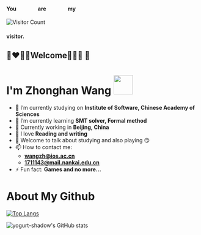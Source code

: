 #### You  &nbsp; &nbsp; &nbsp; &nbsp;  &nbsp; &nbsp; &nbsp;  &nbsp;  are &nbsp; &nbsp;   &nbsp; &nbsp; &nbsp; &nbsp; &nbsp; &nbsp;   my 
![Visitor Count](https://profile-counter.glitch.me/yogurt-shadow/count.svg) 

#### visitor.
## :brown_heart::heart::green_heart::blue_heart:Welcome:orange_heart::yellow_heart::purple_heart:	:black_heart:

# I'm Zhonghan Wang <img src="https://media.giphy.com/media/jVT8qOVBb7iyS7g1w9/giphy.gif" width="50">

- 🔭 I’m currently studying on **Institute of Software, Chinese Academy of Sciences**
- 🌱 I’m currently learning **SMT solver, Formal method**
- 👯 Currently working in **Beijing, China**
- 🤔 I love **Reading and writing**
- 💬 Welcome to talk about studying and also playing :smirk:
- 📫 How to contact me: 
  + **wangzh@ios.ac.cn**
  + **1711143@mail.nankai.edu.cn**
- ⚡ Fun fact: **Games and no more...**

# About My Github
[![Top Langs](https://github-readme-stats.vercel.app/api/top-langs/?username=yogurt-shadow)](https://github.com/yogurt-shadoww/github-readme-stats)

![yogurt-shadow's GitHub stats](https://github-readme-stats.vercel.app/api?username=yogurt-shadow&show_icons=true&theme=tokyonight)
